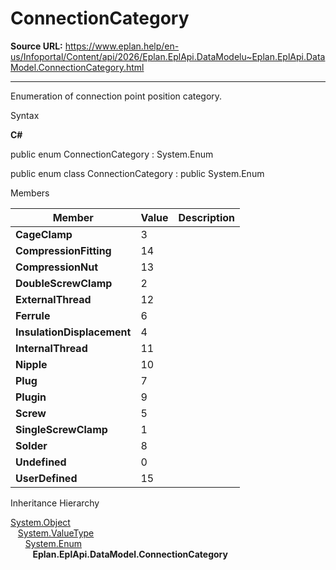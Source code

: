 # ConnectionCategory

**Source URL:** https://www.eplan.help/en-us/Infoportal/Content/api/2026/Eplan.EplApi.DataModelu~Eplan.EplApi.DataModel.ConnectionCategory.html

---

Enumeration of connection point position category.

Syntax

**C#**



public enum ConnectionCategory : System.Enum

public enum class ConnectionCategory : public System.Enum


Members

| Member | Value | Description |
| --- | --- | --- |
| **CageClamp** | 3 |  |
| **CompressionFitting** | 14 |  |
| **CompressionNut** | 13 |  |
| **DoubleScrewClamp** | 2 |  |
| **ExternalThread** | 12 |  |
| **Ferrule** | 6 |  |
| **InsulationDisplacement** | 4 |  |
| **InternalThread** | 11 |  |
| **Nipple** | 10 |  |
| **Plug** | 7 |  |
| **Plugin** | 9 |  |
| **Screw** | 5 |  |
| **SingleScrewClamp** | 1 |  |
| **Solder** | 8 |  |
| **Undefined** | 0 |  |
| **UserDefined** | 15 |  |

Inheritance Hierarchy

[System.Object](#)  
   [System.ValueType](#)  
      [System.Enum](#)  
         **Eplan.EplApi.DataModel.ConnectionCategory**
